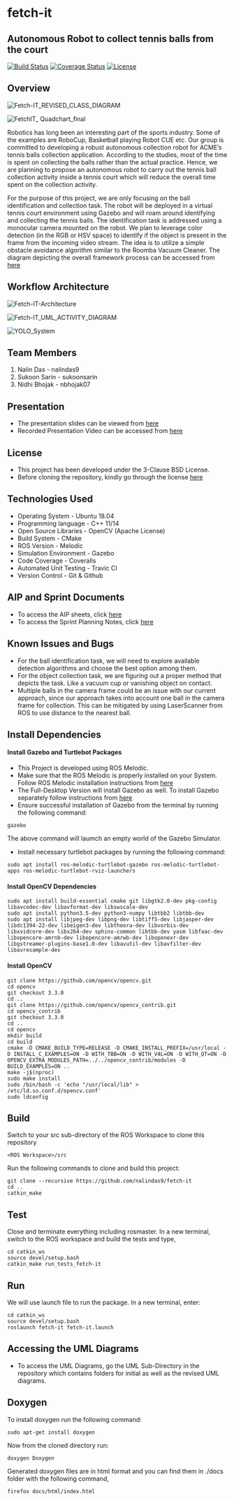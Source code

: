 # fetch-it
## Autonomous Robot to collect tennis balls from the court 
[![Build Status](https://travis-ci.org/nalindas9/fetch-it.svg?branch=main)](https://travis-ci.org/github/nalindas9/fetch-it)
[![Coverage Status](https://coveralls.io/repos/github/nalindas9/fetch-it/badge.svg?branch=main)](https://coveralls.io/github/nalindas9/fetch-it?branch=main)
[![License](https://img.shields.io/badge/License-BSD%203--Clause-blue.svg)](https://github.com/nalindas9/fetch-it/blob/feature/nalindas9/initialize-repository/LICENSE)

## Overview
![Fetch-IT_REVISED_CLASS_DIAGRAM](https://github.com/nalindas9/fetch-it/assets/44141068/4b7379fc-5830-4648-9708-24319067da4b)

![FetchIT_ Quadchart_final](https://github.com/nalindas9/fetch-it/assets/44141068/57a943fb-f5d3-4505-bcef-ef068dde4dd8)

Robotics has long been an interesting part of the sports industry. Some of the examples are RoboCup, Basketball playing Robot CUE etc. Our group is committed to developing a robust autonomous collection robot for ACME’s tennis balls collection application. According to the studies, most of the time is spent on collecting the balls rather than the actual practice. Hence, we are planning to propose an autonomous robot to carry out the tennis ball collection activity inside a tennis court which will reduce the overall time spent on the collection activity. 

For the purpose of this project, we are only focusing on the ball identification and collection task. The robot will be deployed in a virtual tennis court environment using Gazebo and will roam around identifying and collecting the tennis balls. The identification task is addressed using a monocular camera mounted on the robot. We plan to leverage color detection (in the RGB or HSV space) to identify if the object is present in the frame from the incoming video stream. The idea is to utilize a simple obstacle avoidance algorithm similar to the Roomba Vacuum Cleaner.
The diagram depicting the overall framework process can be accessed from [here](https://drive.google.com/file/d/1x5PeSOjn5OzAIuLnxqx3R4edWLp_fohM/view?usp=sharing)

## Workflow Architecture
![Fetch-IT-Architecture](https://github.com/nalindas9/fetch-it/assets/44141068/b3bd442d-16bd-4dfc-bd94-9098d7316bc9)

![Fetch-IT_UML_ACTIVITY_DIAGRAM](https://github.com/nalindas9/fetch-it/assets/44141068/441955a2-7cd3-4514-b633-5ca9c4baecec)

![YOLO_System](https://github.com/nalindas9/fetch-it/assets/44141068/b97f60bc-7e17-4506-949f-651289253ed9)

## Team Members
1. Nalin Das - nalindas9
2. Sukoon Sarin - sukoonsarin
3. Nidhi Bhojak - nbhojak07

## Presentation 
- The presentation slides can be viewed from [here](https://docs.google.com/presentation/d/1ziL8vnf1k-Nsx0coOIeDWfG2G3LviOGE_k53tatEt-w/edit?usp=sharing)
- Recorded Presentation Video can be accessed from [here](https://youtu.be/gi4kzVk1ybs)

## License 
- This project has been developed under the 3-Clause BSD License.
- Before cloning the repository, kindly go through the license [here](https://github.com/nbhojak07/fetch-it/blob/iteration-1/LICENSE)

## Technologies Used
- Operating System - Ubuntu 18.04
- Programming language - C++ 11/14
- Open Source Libraries - OpenCV (Apache License)
- Build System - CMake 
- ROS Version - Melodic
- Simulation Environment - Gazebo 
- Code Coverage - Coveralls
- Automated Unit Testing - Travic CI
- Version Control - Git & Github

## AIP and Sprint Documents
- To access the AIP sheets, click [here](https://docs.google.com/spreadsheets/d/1h1RDyUNMMq0FCVfPDFFzh-2Qu_SgeK83dBcB3OKtEOY/edit#gid=0)
- To access the Sprint Planning Notes, click [here](https://docs.google.com/document/d/13czpabipeWM1hxAIBa5MMN0HsTAbhcGeMKuGNPOWhuI/edit)

## Known Issues and Bugs
- For the ball identification task, we will need to explore available detection algorithms and choose the best option among them. 
- For the object collection task, we are figuring out a proper method that depicts the task. Like a vacuum cup or vanishing object on contact. 
- Multiple balls in the camera frame could be an issue with our current approach, since our approach takes into account one ball in the camera frame for collection. This can be mitigated by using LaserScanner from ROS to use distance to the nearest ball.

## Install Dependencies
#### Install Gazebo and Turtlebot Packages
- This Project is developed using ROS Melodic.
- Make sure that the ROS Melodic is properly installed on your System. Follow ROS Melodic installation instructions from [here](http://wiki.ros.org/melodic/Installation/Ubuntu)
- The Full-Desktop Version will install Gazebo as well. To install Gazebo separately follow instructions from [here](http://gazebosim.org/tutorials?tut=install_ubuntu&cat=install)
- Ensure successful installation of Gazebo from the terminal by running the following command: 
```
gazebo
```
The above command will laumch an empty world of the Gazebo Simulator.
- Install necessary turtlebot packages by running the following command:
```
sudo apt install ros-melodic-turtlebot-gazebo ros-melodic-turtlebot-apps ros-melodic-turtlebot-rviz-launchers
```
#### Install OpenCV Dependencies 
```
sudo apt install build-essential cmake git libgtk2.0-dev pkg-config libavcodec-dev libavformat-dev libswscale-dev
sudo apt install python3.5-dev python3-numpy libtbb2 libtbb-dev
sudo apt install libjpeg-dev libpng-dev libtiff5-dev libjasper-dev libdc1394-22-dev libeigen3-dev libtheora-dev libvorbis-dev libxvidcore-dev libx264-dev sphinx-common libtbb-dev yasm libfaac-dev libopencore-amrnb-dev libopencore-amrwb-dev libopenexr-dev libgstreamer-plugins-base1.0-dev libavutil-dev libavfilter-dev libavresample-dev
```
#### Install OpenCV
```
git clone https://github.com/opencv/opencv.git
cd opencv 
git checkout 3.3.0 
cd ..
git clone https://github.com/opencv/opencv_contrib.git
cd opencv_contrib
git checkout 3.3.0
cd ..
cd opencv
mkdir build
cd build
cmake -D CMAKE_BUILD_TYPE=RELEASE -D CMAKE_INSTALL_PREFIX=/usr/local -D INSTALL_C_EXAMPLES=ON -D WITH_TBB=ON -D WITH_V4L=ON -D WITH_QT=ON -D OPENCV_EXTRA_MODULES_PATH=../../opencv_contrib/modules -D BUILD_EXAMPLES=ON ..
make -j$(nproc)
sudo make install
sudo /bin/bash -c 'echo "/usr/local/lib" > /etc/ld.so.conf.d/opencv.conf'
sudo ldconfig

```
## Build 
Switch to your src sub-directory of the ROS Workspace to clone this repository
```
<ROS Workspace>/src
```
Run the following commands to clone and build this project:
```
git clone --recursive https://github.com/nalindas9/fetch-it
cd ..
catkin_make
```
## Test 
Close and terminate everything including rosmaster. In a new terminal, switch to the ROS workspace and build the tests and type,
```
cd catkin_ws
source devel/setup.bash
catkin_make run_tests_fetch-it
```

## Run
We will use launch file to run the package. In a new terminal, enter:
```
cd catkin_ws
source devel/setup.bash
roslaunch fetch-it fetch-it.launch
```
## Accessing the UML Diagrams
- To access the UML Diagrams, go the UML Sub-Directory in the repository which contains folders for initial as well as the revised UML diagrams.

## Doxygen 
To install doxygen run the following command:
```
sudo apt-get install doxygen
```
Now from the cloned directory run:
```
doxygen Doxygen
```
Generated doxygen files are in html format and you can find them in ./docs folder with the following command,
```
firefox docs/html/index.html
```
